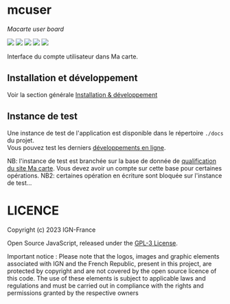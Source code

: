 # mcuser
*Macarte user board*

![](https://img.shields.io/github/v/release/IGNF-Ma-carte/mcuser)
![](https://img.shields.io/github/stars/IGNF-Ma-carte/mcuser)
![](https://img.shields.io/github/commit-activity/m/IGNF-Ma-carte/mcuser)
![](https://img.shields.io/github/contributors/IGNF-Ma-carte/mcuser)
![](https://img.shields.io/github/license/IGNF-Ma-carte/mcuser)

Interface du compte utilisateur dans Ma carte.

## Installation et développement

Voir la section générale [Installation & développement](https://github.com/IGNF-Ma-carte/.github/blob/main/DEVELOPING.md)

## Instance de test

Une instance de test de l'application est disponible dans le répertoire `./docs` du projet.   
Vous pouvez test les derniers [développements en ligne](https://ignf-ma-carte.github.io/mcuser/).

NB: l'instance de test est branchée sur la base de donnée de [qualification du site Ma carte](https://macarte-qualif.ign.fr/). Vous devez avoir un compte sur cette base pour certaines opérations.
NB2: certaines opération en écriture sont bloquée sur l'instance de test...

# LICENCE

Copyright (c) 2023 IGN-France

Open Source JavaScript, released under the [GPL-3 License](./LICENSE).

Important notice : Please note that the logos, images and graphic elements associated with IGN and the French Republic, present in this project, are protected by copyright and are not covered by the open source licence of this code. The use of these elements is subject to applicable laws and regulations and must be carried out in compliance with the rights and permissions granted by the respective owners
